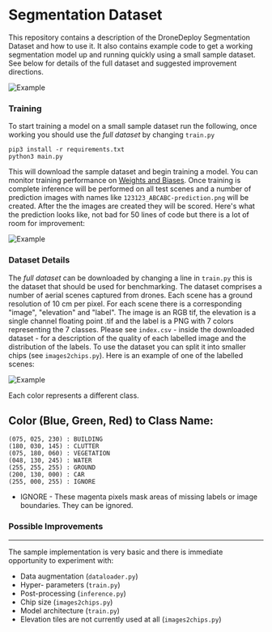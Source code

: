 Segmentation Dataset
===

This repository contains a description of the DroneDeploy Segmentation Dataset and how to use it. It also contains example code to get a working segmentation model up and running quickly using a small sample dataset. See below for details of the full dataset and suggested improvement directions.

![Example](https://github.com/dronedeploy/dd-ml-segmentation-benchmark/raw/master/img/example.jpg)

### Training

To start training a model on a small sample dataset run the following, once working you should use the *full dataset*  by changing `train.py`

```
pip3 install -r requirements.txt
python3 main.py
```

This will download the sample dataset and begin training a model. You can monitor training performance on [Weights and Biases](https://www.wandb.com/). Once training is complete inference will be performed on all test scenes and a number of prediction images with names like `123123_ABCABC-prediction.png` will be created. After the the images are created they will be scored. Here's what the prediction looks like, not bad for 50 lines of code but there is a lot of room for improvement:

![Example](https://github.com/dronedeploy/dd-ml-segmentation-benchmark/raw/master/img/out.gif)

### Dataset Details

The *full dataset* can be downloaded by changing a line in `train.py` this is the dataset that should be used for benchmarking. The dataset comprises a number of aerial scenes captured from drones. Each scene has a ground resolution of 10 cm per pixel. For each scene there is a corresponding "image", "elevation" and "label". The image is an RGB tif, the elevation is a single channel floating point .tif and the label is a PNG with 7 colors representing the 7 classes. Please see `index.csv` - inside the downloaded dataset - for a description of the quality of each labelled image and the distribution of the labels. To use the dataset you can split it into smaller chips (see `images2chips.py`). Here is an example of one of the labelled scenes:

![Example](https://github.com/dronedeploy/dd-ml-segmentation-benchmark/raw/master/img/15efe45820_D95DF0B1F4INSPIRE-label.png)

Each color represents a different class.

Color (Blue, Green, Red) to Class Name:
---
```
(075, 025, 230) : BUILDING
(180, 030, 145) : CLUTTER
(075, 180, 060) : VEGETATION
(048, 130, 245) : WATER
(255, 255, 255) : GROUND
(200, 130, 000) : CAR
(255, 000, 255) : IGNORE
```

- IGNORE - These magenta pixels mask areas of missing labels or image boundaries. They can be ignored.

### Possible Improvements
----
The sample implementation is very basic and there is immediate opportunity to experiment with:
- Data augmentation (`dataloader.py`)
- Hyper- parameters (`train.py`)
- Post-processing (`inference.py`)
- Chip size (`images2chips.py`)
- Model architecture (`train.py`)
- Elevation tiles are not currently used at all (`images2chips.py`)
